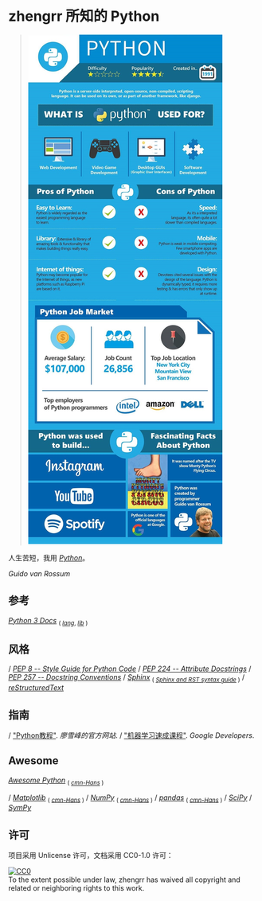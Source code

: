# zhengrr 所知的 Python

> [![Should You Learn Python, C, or Ruby to Be a Top Coder?](./README-IMG.jpg)](https://byrslf.co/188a5bdc9f54 "Should You Learn Python, C, or Ruby to Be a Top Coder?")

人生苦短，我用 [*Python*](https://python.org "Python, 1991")。

*Guido van Rossum*

## 参考

[*Python 3 Docs*](https://docs.python.org/3/ "Python 3 documentation") <sub>(
  [*lang*](https://docs.python.org/3/reference "The Python Language Reference"),
  [*lib*](https://docs.python.org/3/library "The Python Standard Library") )</sub>

## 风格

/ [*PEP 8 -- Style Guide for Python Code*](https://python.org/dev/peps/pep-0008/)
/ [*PEP 224 -- Attribute Docstrings*](https://python.org/dev/peps/pep-0224/)
/ [*PEP 257 -- Docstring Conventions*](https://python.org/dev/peps/pep-0257/)
/ [*Sphinx*](https://www.sphinx-doc.org/) <sub>(
    [*Sphinx and RST syntax guide*](https://thomas-cokelaer.info/tutorials/sphinx/) )</sub>
/ [*reStructuredText*](http://docutils.sourceforge.net/rst.html)

## 指南

/ ["Python教程"](https://www.liaoxuefeng.com/wiki/0014316089557264a6b348958f449949df42a6d3a2e542c000). *廖雪峰的官方网站*.
/ ["机器学习速成课程"](https://developers.google.cn/machine-learning/crash-course/). *Google Developers*.

## Awesome

[*Awesome Python*](https://awesome-python.com/) <sub>(
  [*cmn-Hans*](http://python.jobbole.com/84464) )</sub>

/ [*Matplotlib*](https://matplotlib.org/) <sub>(
    [*cmn-Hans*](https://matplotlib.org.cn/) )</sub>
/ [*NumPy*](https://numpy.org/) <sub>(
    [*cmn-Hans*](https://numpy.org.cn/) )</sub>
/ [*pandas*](https://pandas.pydata.org/) <sub>(
    [*cmn-Hans*](https://pypandas.cn/) )</sub>
/ [*SciPy*](https://scipy.org/)
/ [*SymPy*](https://sympy.org/)

## 许可

项目采用 Unlicense 许可，文档采用 CC0-1.0 许可：

<p xmlns:dct="https://purl.org/dc/terms/">
  <a rel="license"
     href="https://creativecommons.org/publicdomain/zero/1.0/">
    <img src="https://licensebuttons.net/p/zero/1.0/88x31.png" style="border-style: none;" alt="CC0" />
  </a>
  <br />
  To the extent possible under law,
  <span resource="[_:publisher]" rel="dct:publisher">
    <span property="dct:title">zhengrr</span></span>
  has waived all copyright and related or neighboring rights to this work.
</p>
